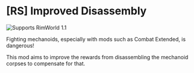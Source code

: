 # [RS] Improved Disassembly

![Supports RimWorld 1.1](https://img.shields.io/static/v1?label=RimWorld&message=1.1&color=orange&style=flat-square)

Fighting mechanoids, especially with mods such as Combat Extended, is dangerous!

This mod aims to improve the rewards from disassembling the mechanoid corpses to compensate for that.
